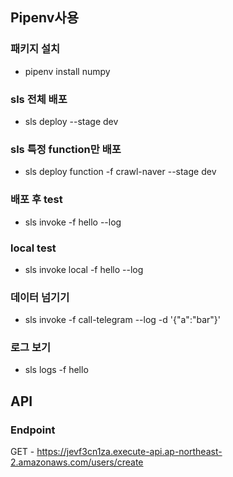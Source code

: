 ## Pipenv사용

### 패키지 설치
* pipenv install numpy

### sls 전체 배포
* sls deploy --stage dev

### sls 특정 function만 배포
* sls deploy function -f crawl-naver --stage dev

### 배포 후 test
* sls invoke -f hello --log

### local test
* sls invoke local -f hello --log


### 데이터 넘기기
* sls invoke -f call-telegram --log -d '{"a":"bar"}'

### 로그 보기
* sls logs -f hello


## API
### Endpoint
GET - https://jevf3cn1za.execute-api.ap-northeast-2.amazonaws.com/users/create


